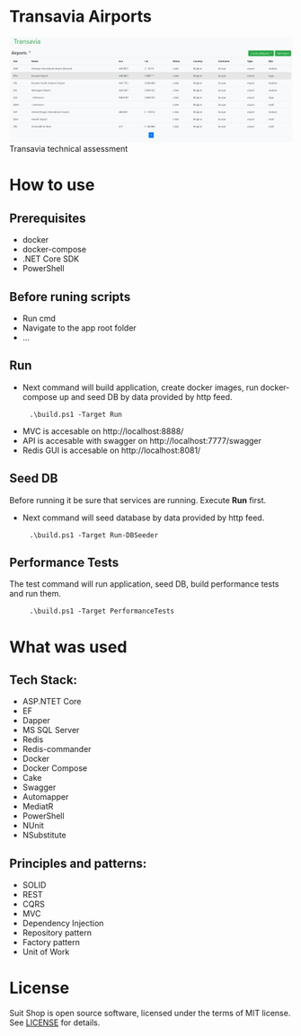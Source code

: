 # Transavia Airports
![Transavia missing image](docs/Transavia.png?raw=true "Transavia")
Transavia technical assessment

# How to use

## Prerequisites
* docker 
* docker-compose
* .NET Core SDK
* PowerShell

## Before runing scripts
* Run cmd 
* Navigate to the app root folder
* ...

## Run 
* Next command will build application, create docker images, run docker-compose up and seed DB by data provided by http feed.
```
     .\build.ps1 -Target Run
```
* MVC is accesable on http://localhost:8888/
* API is accesable with swagger on http://localhost:7777/swagger
* Redis GUI is accesable on http://localhost:8081/

## Seed DB
Before running it be sure that services are running. Execute **Run** first.
* Next command will seed database by data provided by http feed.
```
     .\build.ps1 -Target Run-DBSeeder
```

## Performance Tests
The test command will run application, seed DB, build performance tests and run them.
```
     .\build.ps1 -Target PerformanceTests
```

# What was used
## Tech Stack:
* ASP.NTET Core
* EF
* Dapper
* MS SQL Server
* Redis
* Redis-commander
* Docker
* Docker Compose
* Cake
* Swagger
* Automapper
* MediatR
* PowerShell
* NUnit
* NSubstitute

## Principles and patterns:
* SOLID
* REST
* CQRS
* MVC
* Dependency Injection
* Repository pattern
* Factory pattern
* Unit of Work

# License

Suit Shop is open source software, licensed under the terms of MIT license. 
See [LICENSE](LICENSE) for details.
